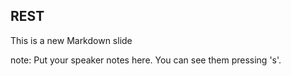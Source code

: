 ##  REST

This is a new Markdown slide

<!-- .slide: data-background="#8EE3C8" -->

note:
    Put your speaker notes here.
    You can see them pressing 's'.
